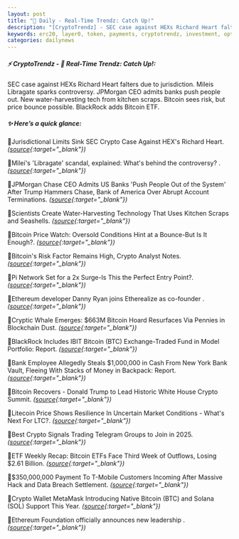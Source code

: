 ```yaml
---
layout: post
title: "🌅 Daily - Real-Time Trendz: Catch Up!"
description: "[CryptoTrendz] - SEC case against HEXs Richard Heart falters due to jurisdiction. Mileis Libragate sparks controversy. JPMorgan CEO admits banks push people out. New water-harvesting tech from kitchen scraps. Bitcoin sees risk, but price bounce possible. BlackRock adds Bitcoin ETF."
keywords: erc20, layer0, token, payments, cryptotrendz, investment, optimism, liquidity, NFT
categories: dailynews
---
```


##### ⚡ CryptoTrendz - 📌 *Real-Time Trendz: Catch Up!:*

SEC case against HEXs Richard Heart falters due to jurisdiction. Mileis Libragate sparks controversy. JPMorgan CEO admits banks push people out. New water-harvesting tech from kitchen scraps. Bitcoin sees risk, but price bounce possible. BlackRock adds Bitcoin ETF.

##### ✨ *Here’s a quick glance:*


🔹Jurisdictional Limits Sink SEC Crypto Case Against HEX's Richard Heart. *([source](https://s.avyag.com/6vcg){:target="_blank"})*

🔹Milei's 'Libragate' scandal, explained: What's behind the controversy? . *([source](https://s.avyag.com/lu4i){:target="_blank"})*

🔹JPMorgan Chase CEO Admits US Banks 'Push People Out of the System' After Trump Hammers Chase, Bank of America Over Abrupt Account Terminations. *([source](https://s.avyag.com/fxlf){:target="_blank"})*

🔹Scientists Create Water-Harvesting Technology That Uses Kitchen Scraps and Seashells. *([source](https://s.avyag.com/xbjm){:target="_blank"})*

🔹Bitcoin Price Watch: Oversold Conditions Hint at a Bounce-But Is It Enough?. *([source](https://s.avyag.com/sssj){:target="_blank"})*

🔹Bitcoin's Risk Factor Remains High, Crypto Analyst Notes. *([source](https://s.avyag.com/0cym){:target="_blank"})*

🔹Pi Network Set for a 2x Surge-Is This the Perfect Entry Point?. *([source](https://s.avyag.com/41fm){:target="_blank"})*

🔹Ethereum developer Danny Ryan joins Etherealize as co-founder . *([source](https://s.avyag.com/9pvt){:target="_blank"})*

🔹Cryptic Whale Emerges: $663M Bitcoin Hoard Resurfaces Via Pennies in Blockchain Dust. *([source](https://s.avyag.com/k3mj){:target="_blank"})*

🔹BlackRock Includes IBIT Bitcoin (BTC) Exchange-Traded Fund in Model Portfolio: Report. *([source](https://s.avyag.com/s9db){:target="_blank"})*

🔹Bank Employee Allegedly Steals $1,000,000 in Cash From New York Bank Vault, Fleeing With Stacks of Money in Backpack: Report. *([source](https://s.avyag.com/d37k){:target="_blank"})*

🔹Bitcoin Recovers - Donald Trump to Lead Historic White House Crypto Summit. *([source](https://s.avyag.com/y2d9){:target="_blank"})*

🔹Litecoin Price Shows Resilience In Uncertain Market Conditions - What's Next For LTC?. *([source](https://s.avyag.com/a9jj){:target="_blank"})*

🔹Best Crypto Signals Trading Telegram Groups to Join in 2025. *([source](https://s.avyag.com/fui7){:target="_blank"})*

🔹ETF Weekly Recap: Bitcoin ETFs Face Third Week of Outflows, Losing $2.61 Billion. *([source](https://s.avyag.com/qybh){:target="_blank"})*

🔹$350,000,000 Payment To T-Mobile Customers Incoming After Massive Hack and Data Breach Settlement. *([source](https://s.avyag.com/btcg){:target="_blank"})*

🔹Crypto Wallet MetaMask Introducing Native Bitcoin (BTC) and Solana (SOL) Support This Year. *([source](https://s.avyag.com/63sg){:target="_blank"})*

🔹Ethereum Foundation officially announces new leadership . *([source](https://s.avyag.com/n2la){:target="_blank"})*
